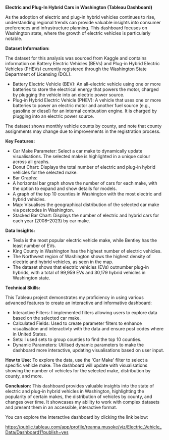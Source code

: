 **Electric and Plug-In Hybrid Cars in Washington (Tableau Dashboard)**

As the adoption of electric and plug-in hybrid vehicles continues to rise, understanding regional trends can provide valuable insights into consumer preferences and infrastructure planning. This dashboard focuses on Washington state, where the growth of electric vehicles is particularly notable.

**Dataset Information:**

The dataset for this analysis was sourced from Kaggle and contains information on Battery Electric Vehicles (BEVs) and Plug-in Hybrid Electric Vehicles (PHEVs) currently registered through the Washington State Department of Licensing (DOL).

* Battery Electric Vehicle (BEV): An all-electric vehicle using one or more batteries to store the electrical energy that powers the motor, charged by plugging the vehicle into an electric power source.
* Plug-in Hybrid Electric Vehicle (PHEV): A vehicle that uses one or more batteries to power an electric motor and another fuel source (e.g., gasoline or diesel) for an internal combustion engine. It is charged by plugging into an electric power source.

The dataset shows monthly vehicle counts by county, and note that county assignments may change due to improvements in the registration process.

**Key Features:**

* Car Make Parameter: Select a car make to dynamically update visualisations. The selected make is highlighted in a unique colour across all graphs.
* Donut Chart: Displays the total number of electric and plug-in hybrid vehicles for the selected make.
* Bar Graphs:
 * A horizontal bar graph shows the number of cars for each make, with the option to expand and show details for models.
 * A graph of the top 10 counties in Washington with the most electric and hybrid vehicles.
* Map: Visualises the geographical distribution of the selected car make via postcodes in Washington.
* Stacked Bar Chart: Displays the number of electric and hybrid cars for each year (2008–2023) by car make.

**Data Insights:**

* Tesla is the most popular electric vehicle make, while Bentley has the least number of EVs.
* King County in Washington has the highest number of electric vehicles.
* The Northwest region of Washington shows the highest density of electric and hybrid vehicles, as seen in the map.
* The dataset shows that electric vehicles (EVs) outnumber plug-in hybrids, with a total of 99,959 EVs and 30,179 hybrid vehicles in Washington state.

**Technical Skills:**

This Tableau project demonstrates my proficiency in using various advanced features to create an interactive and informative dashboard:

* Interactive Filters: I implemented filters allowing users to explore data based on the selected car make.
* Calculated Fields: Used to create parameter filters to enhance visualisation and interactivty with the data and ensure post codes where in United States.
* Sets: I used sets to group counties to find the top 10 counties.
* Dynamic Parameters: Utilised dynamic parameters to make the dashboard more interactive, updating visualisations based on user input.

**How to Use:**
To explore the data, use the 'Car Make' filter to select a specific vehicle make. The dashboard will update with visualisations showing the number of vehicles for the selected make, distribution by county, and more.

**Conclusion:**
This dashboard provides valuable insights into the state of electric and plug-in hybrid vehicles in Washington, highlighting the popularity of certain makes, the distribution of vehicles by county, and changes over time. It showcases my ability to work with complex datasets and present them in an accessible, interactive format.

You can explore the interactive dashboard by clicking the link below:

https://public.tableau.com/app/profile/reanna.musoke/viz/Electric_Vehicle_Data/Dashboard1?publish=yes
